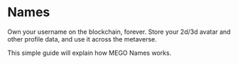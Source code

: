 # Names

Own your username on the blockchain, forever. Store your 2d/3d avatar and other profile data, and use it across the metaverse.&#x20;

This simple guide will explain how MEGO Names works.
